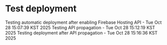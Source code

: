 # Test deployment
Testing automatic deployment after enabling Firebase Hosting API - Tue Oct 28 15:07:39 KST 2025
Testing API propagation - Tue Oct 28 15:12:19 KST 2025
Testing deployment after API propagation - Tue Oct 28 15:16:36 KST 2025
